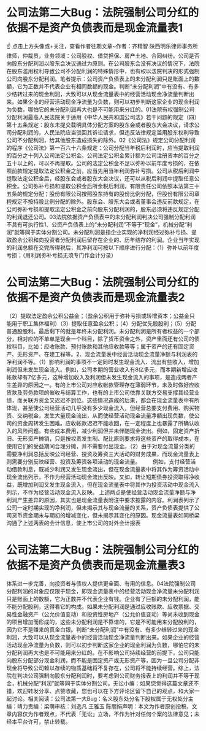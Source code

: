 # 公司法第二大Bug：法院强制公司分红的依据不是资产负债表而是现金流量表1

☝ 点击上方头像或+关注，查看作者往期文章~作者：齐精智 陕西明乐律师事务所律师，仲裁员，业务领域：公司股权、借贷担保、房产土地、合同纠纷。公司是否向股东分配利润以股东会决议通过为原则。在公司股东会没有决议的情况下，法院在股东滥用权利导致公司不分配利润的特殊情形中，也有权以法院判决的形式强制公司向股东分配利润。笔者提示：公司资产负债表上的未分配利润只是账面上的数额，它为正数并不代表企业有相同数额的现金。判断“未分配利润”中有没有、有多少结转过来的现金利润，大致可以从现金流量表中的经营活动现金净流量判断出来。如果企业的经营活动现金净流量为负数，则可以初步判断这家企业的现金利润为负数，哪怕它的未分配利润再大也是不可能用来分红的。01法院有权强制公司分配利润最高人民法院关于适用《中华人民共和国公司法》若干问题的规定（四）第十五条规定：股东未提交载明具体分配方案的股东会或者股东大会决议，请求公司分配利润的，人民法院应当驳回其诉讼请求，但违反法律规定滥用股东权利导致公司不分配利润，给其他股东造成损失的除外。02《公司法》规定公司分配利润的程序《公司法》第一百六十六条规定：公司分配当年税后利润时，应当提取利润的百分之十列入公司法定公积金。公司法定公积金累计额为公司注册资本的百分之五十以上的，可以不再提取。公司的法定公积金不足以弥补以前年度亏损的，在依照前款规定提取法定公积金之前，应当先用当年利润弥补亏损。公司从税后利润中提取法定公积金后，经股东会或者股东大会决议，还可以从税后利润中提取任意公积金。公司弥补亏损和提取公积金后所余税后利润，有限责任公司依照本法第三十五条的规定分配；股份有限公司按照股东持有的股份比例分配，但股份有限公司章程规定不按持股比例分配的除外。股东会、股东大会或者董事会违反前款规定，在公司弥补亏损和提取法定公积金之前向股东分配利润的，股东必须将违反规定分配的利润退还公司。03法院依据资产负债表中的未分配利润判决公司强制分配利润不具有可执行性1、公资产负债表上的“未分配利润”不等于“现金”，机械分配“利润”就等同于实体分割公司。未分配利润是指企业实现的净利润经过弥补亏损、提取盈余公积和向投资者分配利润后留存在企业的、历年结存的利润。企业当年实现的利润总额在交完所得税后，其净利润可按以下顺序进行分配：（1）弥补以前年度亏损；（用利润弥补亏损无须专门作会计分录）  

# 公司法第二大Bug：法院强制公司分红的依据不是资产负债表而是现金流量表2

（2）提取法定盈余公积公益金；（盈余公积用于弥补亏损或转增资本；公益金只能用于职工集体福利）（3）提取任意盈余公积；（4）分配优先股股利；（5）分配普通股股利。最后剩下的就是年终未分配利润。未分配利润是所有者权益的一个部分，相对应的不单单是现金一个科目，除了货币资金之外，资产里面还有公司的债权科目，比如：应收账款、预付账款和其他应收款等等；属于资产的还有固定资产、无形资产、在建工程等。2、现金流量表中经营活动现金流量净额与利润表的净利润不等。（1）影响利润的事项不一定同时发生现金流入、流出有些收入，增加利润但未发生现金流入。例如，公司本期的营业收入有8亿多元，而本期新增应收帐款却有7亿多元，这种增加收入及利润但未发生现金流入的事项，是造成两者产生差异的原因之一。有的上市公司对应收帐款管理存在薄弱环节，未及时做好应收货款及劳务款项的催收与结算工作，也有的上市公司依靠关联方交易支撑其经营业绩，而关联方资金又迟迟不到位。这些情况造成的后果，都会在现金流量表中有所体现，甚至使公司经营活动几乎没有多少现金流入，但经营总要支付费用、购买物资、交纳税金，发生大量现金流出，从而使经营活动现金流量净额出现负数，使公司的资金周转发生困难。应收帐款迟迟不能收回，在一定程度上也暴露了所确认收入的风险问题。有些成本费用，减少利润但并未伴随现金流出。例如，固定资产折旧、无形资产摊销，只是按权责发生制、配比原则要求将这些资产的取得成本，在使用它们的受益期间合理分摊，并不需要付出现金。（2）由于对现金流量分类的需要净利润总括反映公司经营、投资及筹资三大活动的财务成果，而现金流量表上则需要分别反映经营、投资及筹资各项活动的现金流量。  　　例如，支付经营活动借款利息，既减少利润又发生现金流出，但在现金流量表中将其作为筹资活动中现金流出列示，不作为经营活动现金流出反映。又如，转让短期债券投资取得净收益，既增加利润又发生现金流入，但在现金流量表中将其作为投资活动中现金流入列示，不作为经营活动现金流入反映。 上述两点是使经营活动现金流量净额与净利润产生差异的原因，其实也是现金流量表附注中要求披露的内容。利润表列示了公司一定时期实现的净利润，但未揭示其与现金流量的关系，资产负债表提供了公司货币资金期末与期初的增减变化，但未揭示其变化的原因。现金流量表如同桥梁沟通了上述两表的会计信息，使上市公司的对外会计报表

# 公司法第二大Bug：法院强制公司分红的依据不是资产负债表而是现金流量表3

体系进一步完善，向投资者与债权人提供更全面、有用的信息。04法院强制公司分配利润的对象应仅限于现金，即现金流量表中的经营活动现金净流量未分配利润只是账面上的数额，它为正数并不代表企业有钱。企业有了巨额的未分配利润，能不能分配股利，这得看它的构成。如果未分配利润是通过应收账款、应收票据、交易性金融资产（公允价值变动）和投资性房地产（公允价值变动）等尚未收到现金的项目增加而形成的，这些未分配利润是不靠谱的，它是不可能用来分配股利的，因为它不是赚来的真金白银。判断“未分配利润”中有没有、有多少结转过来的现金利润，大致可以从现金流量表中的经营活动现金净流量判断出来。如果企业的经营活动现金净流量为负数，则可以初步判断这家企业的现金利润为负数，哪怕它的未分配利润再大也是不可能用来分红的。在不影响公司持续经营的前提下，公司只能向股东分配部分现金利润，而不能是固定资产或无形资产等，因为一旦公司分配非现金将导致公司赖以存续的物质基础将不复存在，公司将不能持续经营。综上，法院在判决公司强制向股东分配利润时，要考虑到公司财务报表上的利润并不等于现金，机械分配“利润”就等同于实体分割公司。无讼小编：如果您觉得这篇文章还不错，欢迎转发分享、点赞收藏，您也可以在下方评论区留下自己的观点，和大家一起讨论。相关阅读：公司法第一大Bug：名义股东处分名下股权属于无权处分主编：靖力责编：梁萌审核：刘逸凡 王雅玉 陈丽娟声明：本文为作者原创投稿，文章内容仅为作者观点，不代表「无讼」立场，不作为针对任何个案的法律意见；未经本平台许可，禁止转载。

